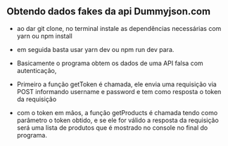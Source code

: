 ## Obtendo dados fakes da api Dummyjson.com
 - ao dar git clone, no terminal instale as dependências necessárias com yarn ou npm install
 - em seguida basta usar yarn dev ou npm run dev para.
 
 - Basicamente o programa obtem os dados de uma API falsa com autenticação,
 - Primeiro a função getToken é chamada, ele envia uma requisição via POST informando username e password e tem como resposta o token da requisição
 - com o token em mãos, a função getProducts é chamada tendo como parâmetro o token obtido, e se ele for válido a resposta da requisição será uma lista de produtos que é mostrado no console no final do programa.
